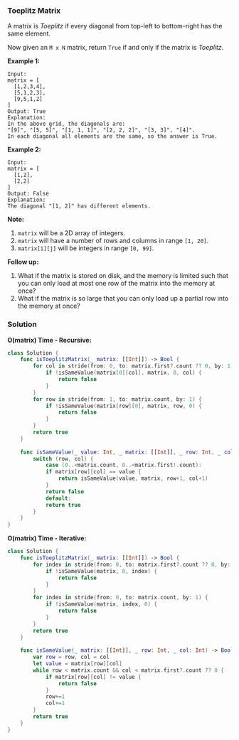 
### Toeplitz Matrix

A matrix is *Toeplitz* if every diagonal from top-left to bottom-right has the same element.

Now given an `M x N` matrix, return `True` if and only if the matrix is *Toeplitz*.

__Example 1:__
```
Input:
matrix = [
  [1,2,3,4],
  [5,1,2,3],
  [9,5,1,2]
]
Output: True
Explanation:
In the above grid, the diagonals are:
"[9]", "[5, 5]", "[1, 1, 1]", "[2, 2, 2]", "[3, 3]", "[4]".
In each diagonal all elements are the same, so the answer is True.
```
__Example 2:__
```
Input:
matrix = [
  [1,2],
  [2,2]
]
Output: False
Explanation:
The diagonal "[1, 2]" has different elements.
```

__Note:__
1. `matrix` will be a 2D array of integers.
2. `matrix` will have a number of rows and columns in range `[1, 20]`.
3. `matrix[i][j]` will be integers in range `[0, 99]`.

__Follow up:__
1. What if the matrix is stored on disk, and the memory is limited such that you can only load at most one row of the matrix into the memory at once?
2. What if the matrix is so large that you can only load up a partial row into the memory at once?

### Solution
__O(matrix) Time - Recursive:__
```Swift
class Solution {
    func isToeplitzMatrix(_ matrix: [[Int]]) -> Bool {
        for col in stride(from: 0, to: matrix.first?.count ?? 0, by: 1) {
            if !isSameValue(matrix[0][col], matrix, 0, col) {
                return false
            }
        }
        for row in stride(from: 1, to: matrix.count, by: 1) {
            if !isSameValue(matrix[row][0], matrix, row, 0) {
                return false
            }
        }
        return true
    }
    
    func isSameValue(_ value: Int, _ matrix: [[Int]], _ row: Int, _ col: Int) -> Bool {
        switch (row, col) {
            case (0..<matrix.count, 0..<matrix.first!.count):
            if matrix[row][col] == value {
                return isSameValue(value, matrix, row+1, col+1)
            }
            return false
            default:
            return true
        }
    }
}
```
__O(matrix) Time - Iterative:__
```Swift
class Solution {
    func isToeplitzMatrix(_ matrix: [[Int]]) -> Bool {
        for index in stride(from: 0, to: matrix.first?.count ?? 0, by: 1) {
            if !isSameValue(matrix, 0, index) {
                return false
            }
        }
        for index in stride(from: 0, to: matrix.count, by: 1) {
            if !isSameValue(matrix, index, 0) {
                return false
            }
        }
        return true
    }
    
    func isSameValue(_ matrix: [[Int]], _ row: Int, _ col: Int) -> Bool {
        var row = row, col = col
        let value = matrix[row][col]
        while row < matrix.count && col < matrix.first?.count ?? 0 {
            if matrix[row][col] != value {
                return false
            }
            row+=1
            col+=1
        }
        return true
    }
}
```